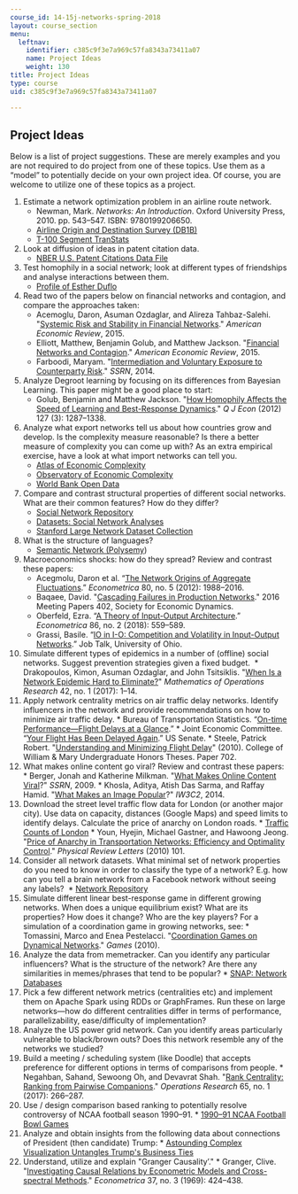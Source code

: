 ```yaml
---
course_id: 14-15j-networks-spring-2018
layout: course_section
menu:
  leftnav:
    identifier: c385c9f3e7a969c57fa8343a73411a07
    name: Project Ideas
    weight: 130
title: Project Ideas
type: course
uid: c385c9f3e7a969c57fa8343a73411a07

---
```


Project Ideas
-------------

Below is a list of project suggestions. These are merely examples and you are not required to do project from one of these topics. Use them as a “model” to potentially decide on your own project idea. Of course, you are welcome to utilize one of these topics as a project.

1.  Estimate a network optimization problem in an airline route network.
    *   Newman, Mark. _Networks: An Introduction_. Oxford University Press, 2010. pp. 543–547. ISBN: 9780199206650.  
    *   [Airline Origin and Destination Survey (DB1B)](https://www.transtats.bts.gov/DatabaseInfo.asp?DB_ID=125)
    *   [T-100 Segment TranStats](https://www.transtats.bts.gov/Fields.asp?Table_ID=293 )
2.  Look at diffusion of ideas in patent citation data.
    *   [NBER U.S. Patent Citations Data File](http://www.nber.org/patents/)
3.  Test homophily in a social network; look at different types of friendships and analyse interactions between them.
    *   [Profile of Esther Duflo](http://economics.mit.edu/faculty/eduflo/social)
4.  Read two of the papers below on financial networks and contagion, and compare the approaches taken:
    *   Acemoglu, Daron, Asuman Ozdaglar, and Alireza Tahbaz-Salehi. "[Systemic Risk and Stability in Financial Networks](http://www.nber.org/papers/w18727)." _American Economic Review_, 2015.
    *   Elliott, Matthew, Benjamin Golub, and Matthew Jackson. "[Financial Networks and Contagion](https://papers.ssrn.com/sol3/papers.cfm?abstract_id=2175056)." _American Economic Review_, 2015.
    *   Farboodi, Maryam. "[Intermediation and Voluntary Exposure to Counterparty Risk](https://papers.ssrn.com/sol3/papers.cfm?abstract_id=2535900)." _SSRN_, 2014.
5.  Analyze Degroot learning by focusing on its differences from Bayesian Learning. This paper might be a good place to start:
    *   Golub, Benjamin and Matthew Jackson. "[How Homophily Affects the Speed of Learning and Best-Response Dynamics](https://arxiv.org/abs/0811.4013)." _Q J Econ_ (2012) 127 (3): 1287–1338.
6.  Analyze what export networks tell us about how countries grow and develop. Is the complexity measure reasonable? Is there a better measure of complexity you can come up with? As an extra empirical exercise, have a look at what import networks can tell you.
    *   [Atlas of Economic Complexity](http://atlas.cid.harvard.edu/)
    *   [Observatory of Economic Complexity](http://atlas.media.mit.edu/)
    *   [World Bank Open Data](http://data.worldbank.org/)
7.  Compare and contrast structural properties of different social networks. What are their common features? How do they differ?
    *   [Social Network Repository](http://networkrepository.com/soc.php)
    *   [Datasets: Social Network Analyses](https://sites.google.com/a/umn.edu/social-network-analysis/resources/dataset)
    *   [Stanford Large Network Dataset Collection](http://snap.stanford.edu/data/)
8.  What is the structure of languages?
    *   [Semantic Network (Polysemy](http://hyoun.me/language/index.html))
9.  Macroeconomics shocks: how do they spread? Review and contrast these papers:
    *   Acegmolu, Daron et al. “[The Network Origins of Aggregate Fluctuations](https://onlinelibrary.wiley.com/doi/abs/10.3982/ECTA9623).” _Econometrica_ 80, no. 5 (2012): 1988–2016.
    *   Baqaee, David. "[Cascading Failures in Production Networks](https://ideas.repec.org/p/red/sed016/402.html)." 2016 Meeting Papers 402, Society for Economic Dynamics.
    *   Oberfeld, Ezra. “[A Theory of Input-Output Architecture](https://papers.ssrn.com/sol3/papers.cfm?abstract_id=1967148).” _Econometrica_ 86, no. 2 (2018): 559–589. 
    *   Grassi, Basile. “[IO in I-O: Competition and Volatility in Input-Output Networks](https://www.sv.uio.no/econ/english/research/news-and-events/events/guest-lectures-seminars/job-market/2017-01-23-grassi.html).” Job Talk, University of Ohio.
10.  Simulate different types of epidemics in a number of (offline) social networks. Suggest prevention strategies given a fixed budget. 
    *   Drakopoulos, Kimon, Asuman Ozdaglar, and John Tsitsiklis. "[When Is a Network Epidemic Hard to Eliminate?](http://www.mit.edu/~jnt/publ.html#journal)" _Mathematics of Operations Research_ 42, no. 1 (2017): 1–14.
11.  Apply network centrality metrics on air traffic delay networks. Identify influencers in the network and provide recommendations on how to minimize air traffic delay.
    *   Bureau of Transportation Statistics. “[On-time Performance—Flight Delays at a Glance](http://www.transtats.bts.gov).”
    *   Joint Economic Committee. “[Your Flight Has Been Delayed Again](https://www.jec.senate.gov/public/index.cfm/democrats/2008/5/your-flight-has-been-delayed-again_1539).” US Senate.
    *   Steele, Patrick Robert. "[Understanding and Minimizing Flight Delay](https://scholarworks.wm.edu/honorstheses/702/?utm_source=scholarworks.wm.edu%2Fhonorstheses%2F702&utm_medium=PDF&utm_campaign=PDFCoverPages)" (2010). College of William & Mary Undergraduate Honors Theses. Paper 702.
12.  What makes online content go viral? Review and contrast these papers:
    *   Berger, Jonah and Katherine Milkman. "[What Makes Online Content Viral](https://papers.ssrn.com/sol3/papers.cfm?abstract_id=1528077)?" _SSRN_, 2009.
    *   Khosla, Aditya, Atish Das Sarma, and Raffay Hamid. "[What Makes an Image Popular](http://popularity.csail.mit.edu/)?" _IW3C2_, 2014.
13.  Download the street level traffic flow data for London (or another major city). Use data on capacity, distances (Google Maps) and speed limits to identify delays. Calculate the price of anarchy on London roads.
    *   [Traffic Counts of London](https://vis.oobrien.com/trafficcounts/)
    *   Youn, Hyejin, Michael Gastner, and Hawoong Jeong. "[Price of Anarchy in Transportation Networks: Efficiency and Optimality Control](https://arxiv.org/abs/0712.1598)." _Physical Review Letters_ (2010) 101.
14.  Consider all network datasets. What minimal set of network properties do you need to know in order to classify the type of a network? E.g. how can you tell a brain network from a Facebook network without seeing any labels? 
    *   [Network Repository](http://networkrepository.com/)
15.  Simulate different linear best-response game in different growing networks. When does a unique equilibrium exist? What are its properties? How does it change? Who are the key players? For a simulation of a coordination game in growing networks, see:
    *   Tomassini, Marco and Enea Pestelacci. "[Coordination Games on Dynamical Networks](http://www.mdpi.com/2073-4336/1/3/242)." _Games_ (2010).
16.  Analyze the data from memetracker. Can you identify any particular influencers? What is the structure of the network? Are there any similarities in memes/phrases that tend to be popular?
    *   [SNAP: Network Databases](http://snap.stanford.edu/data/memetracker9.html)
17.  Pick a few different network metrics (centralities etc) and implement them on Apache Spark using RDDs or GraphFrames. Run these on large networks—how do different centralities differ in terms of performance, parallelizability, ease/difficulty of implementation?
18.  Analyze the US power grid network. Can you identify areas particularly vulnerable to black/brown outs? Does this network resemble any of the networks we studied?
19.  Build a meeting / scheduling system (like Doodle) that accepts preference for different options in terms of comparisons from people.
    *   Negahban, Sahand, Sewoong Oh, and Devavrat Shah. "[Rank Centrality: Ranking from Pairwise Companions](https://dspace.mit.edu/handle/1721.1/111030)." _Operations Research_ 65, no. 1 (2017): 266–287.
20.  Use / design comparison based ranking to potentially resolve controversy of NCAA football season 1990–91.
    *   [1990–91 NCAA Football Bowl Games](https://en.wikipedia.org/wiki/1990%E2%80%9391_NCAA_football_bowl_games)
21.  Analyze and obtain insights from the following data about connections of President (then candidate) Trump:
    *   [Astounding Complex Visualization Untangles Trump's Business Ties](https://www.wired.com/2017/01/kim-albrecht-trump-data-viz/)
22.  Understand, utilize and explain "Granger Causality’."
    *   Granger, Clive. "[Investigating Causal Relations by Econometric Models and Cross-spectral Methods](https://www.semanticscholar.org/paper/Investigating-Causal-Relations-by-Econometric-and-Granger/1c6805d6029f56b49041f7578ad4a412a0327953)." _Econometrica_ 37, no. 3 (1969): 424–438.